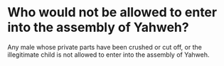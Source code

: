 # Who would not be allowed to enter into the assembly of Yahweh?

Any male whose private parts have been crushed or cut off, or the illegitimate child is not allowed to enter into the assembly of Yahweh.
